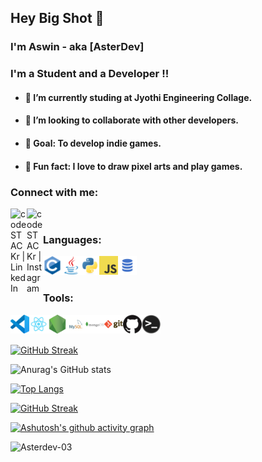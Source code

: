## Hey Big Shot 👋
### I'm Aswin - aka [AsterDev]
### I'm a Student and a Developer !!

- #### 🥅 I’m currently studing at Jyothi Engineering Collage.
- #### 👯 I’m looking to collaborate with other developers.
- #### 🌱 Goal: To develop indie games.
- #### 🔭 Fun fact: I love to draw pixel arts and play games.

### Connect with me:

[<img align="left" alt="codeSTACKr | LinkedIn" width="26px" src="https://cdn.jsdelivr.net/npm/simple-icons@v3/icons/linkedin.svg" />][linkedin]
[<img align="left" alt="codeSTACKr | Instagram" width="26px" src="https://cdn.jsdelivr.net/npm/simple-icons@v3/icons/instagram.svg" />][instagram]

<br />


### Languages:

[<img align="left" alt="C" width="30px" src="https://raw.githubusercontent.com/devicons/devicon/master/icons/c/c-original.svg" />][cplaylist]
[<img align="left" alt="Java" width="30px" src="https://raw.githubusercontent.com/devicons/devicon/master/icons/java/java-original.svg" />][javaplaylist]
[<img align="left" alt="Python" width="30px" src="https://raw.githubusercontent.com/devicons/devicon/master/icons/python/python-original.svg" />][pythonplaylist]
[<img align="left" alt="JavaScript" width="30px" src="https://raw.githubusercontent.com/github/explore/80688e429a7d4ef2fca1e82350fe8e3517d3494d/topics/javascript/javascript.png" />][jsplaylist]
[<img align="left" alt="SQL" width="30px" src="https://raw.githubusercontent.com/github/explore/80688e429a7d4ef2fca1e82350fe8e3517d3494d/topics/sql/sql.png" />][webdevplaylist]

<br />
<br />

### Tools:

[<img align="left" alt="Visual Studio Code" width="30px" src="https://raw.githubusercontent.com/github/explore/80688e429a7d4ef2fca1e82350fe8e3517d3494d/topics/visual-studio-code/visual-studio-code.png" />][webdevplaylist]
[<img align="left" alt="React" width="30px" src="https://raw.githubusercontent.com/github/explore/80688e429a7d4ef2fca1e82350fe8e3517d3494d/topics/react/react.png" />][reactplaylist]
[<img align="left" alt="Node.js" width="30px" src="https://raw.githubusercontent.com/github/explore/80688e429a7d4ef2fca1e82350fe8e3517d3494d/topics/nodejs/nodejs.png" />][webdevplaylist]
[<img align="left" alt="MySQL" width="30px" src="https://raw.githubusercontent.com/github/explore/80688e429a7d4ef2fca1e82350fe8e3517d3494d/topics/mysql/mysql.png" />][webdevplaylist]
[<img align="left" alt="MongoDB" width="30px" src="https://raw.githubusercontent.com/github/explore/80688e429a7d4ef2fca1e82350fe8e3517d3494d/topics/mongodb/mongodb.png" />][webdevplaylist]
[<img align="left" alt="Git" width="30px" src="https://raw.githubusercontent.com/github/explore/80688e429a7d4ef2fca1e82350fe8e3517d3494d/topics/git/git.png" />][webdevplaylist]
[<img align="left" alt="GitHub" width="30px" src="https://raw.githubusercontent.com/github/explore/78df643247d429f6cc873026c0622819ad797942/topics/github/github.png" />][webdevplaylist]
[<img align="left" alt="Terminal" width="30px" src="https://raw.githubusercontent.com/github/explore/80688e429a7d4ef2fca1e82350fe8e3517d3494d/topics/terminal/terminal.png" />][webdevplaylist]

<br />
<br />

[![GitHub Streak](http://github-readme-streak-stats.herokuapp.com?user=Asterdev-03&theme=neon-dark&date_format=j%20M%5B%20Y%5D)](https://git.io/streak-stats)

![Anurag's GitHub stats](https://github-readme-stats.vercel.app/api?username=Asterdev-03&show_icons=true&theme=tokyonight)

[![Top Langs](https://github-readme-stats.vercel.app/api/top-langs/?username=Asterdev-03&show_icons=true&theme=tokyonight)](https://github.com/anuraghazra/github-readme-stats)

[![GitHub Streak](https://github-readme-streak-stats.herokuapp.com/?user=Asterdev-03&show_icons=true&theme=tokyonight)](https://git.io/streak-stats)

[![Ashutosh's github activity graph](https://activity-graph.herokuapp.com/graph?username=Asterdev-03&theme=react-dark)](https://github.com/ashutosh00710/github-readme-activity-graph)


<p align="left"> <img src="https://komarev.com/ghpvc/?username=Asterdev-03&label=Profile%20views&color=0e75b6&style=flat" alt="Asterdev-03" /> </p>


[instagram]: https://instagram.com/aster_dev
[linkedin]: https://linkedin.com/in/asterdev
[webdevplaylist]: https://www.youtube.com/playlist?list=PLkwxH9e_vrAJ0WbEsFA9W3I1W-g_BTsbt
[jsplaylist]: https://www.youtube.com/playlist?list=PLkwxH9e_vrALRJKu7wfXby3MKeflhTu6B
[cssplaylist]: https://www.youtube.com/playlist?list=PLkwxH9e_vrALSdvZuEh6gqQdmDoDIoqz4
[reactplaylist]: https://www.youtube.com/playlist?list=PLkwxH9e_vrAK4TdffpxKY3QGyHCpxFcQ0
[cplaylist]: https://www.cprogramming.com
[javaplaylist]: https://www.javatpoint.com
[pythonplaylist]: https://www.python.org
